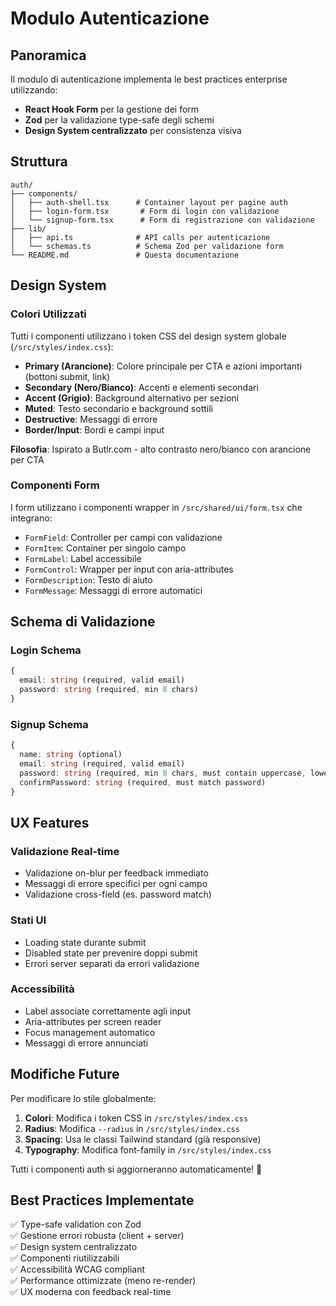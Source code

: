 # Modulo Autenticazione

## Panoramica

Il modulo di autenticazione implementa le best practices enterprise utilizzando:
- **React Hook Form** per la gestione dei form
- **Zod** per la validazione type-safe degli schemi
- **Design System centralizzato** per consistenza visiva

## Struttura

```
auth/
├── components/
│   ├── auth-shell.tsx      # Container layout per pagine auth
│   ├── login-form.tsx       # Form di login con validazione
│   └── signup-form.tsx      # Form di registrazione con validazione
├── lib/
│   ├── api.ts              # API calls per autenticazione
│   └── schemas.ts          # Schema Zod per validazione form
└── README.md               # Questa documentazione
```

## Design System

### Colori Utilizzati

Tutti i componenti utilizzano i token CSS del design system globale (`/src/styles/index.css`):

- **Primary (Arancione)**: Colore principale per CTA e azioni importanti (bottoni submit, link)
- **Secondary (Nero/Bianco)**: Accenti e elementi secondari
- **Accent (Grigio)**: Background alternativo per sezioni
- **Muted**: Testo secondario e background sottili
- **Destructive**: Messaggi di errore
- **Border/Input**: Bordi e campi input

**Filosofia**: Ispirato a Butlr.com - alto contrasto nero/bianco con arancione per CTA

### Componenti Form

I form utilizzano i componenti wrapper in `/src/shared/ui/form.tsx` che integrano:
- `FormField`: Controller per campi con validazione
- `FormItem`: Container per singolo campo
- `FormLabel`: Label accessibile
- `FormControl`: Wrapper per input con aria-attributes
- `FormDescription`: Testo di aiuto
- `FormMessage`: Messaggi di errore automatici

## Schema di Validazione

### Login Schema

```typescript
{
  email: string (required, valid email)
  password: string (required, min 8 chars)
}
```

### Signup Schema

```typescript
{
  name: string (optional)
  email: string (required, valid email)
  password: string (required, min 8 chars, must contain uppercase, lowercase, number)
  confirmPassword: string (required, must match password)
}
```

## UX Features

### Validazione Real-time
- Validazione on-blur per feedback immediato
- Messaggi di errore specifici per ogni campo
- Validazione cross-field (es. password match)

### Stati UI
- Loading state durante submit
- Disabled state per prevenire doppi submit
- Errori server separati da errori validazione

### Accessibilità
- Label associate correttamente agli input
- Aria-attributes per screen reader
- Focus management automatico
- Messaggi di errore annunciati

## Modifiche Future

Per modificare lo stile globalmente:

1. **Colori**: Modifica i token CSS in `/src/styles/index.css`
2. **Radius**: Modifica `--radius` in `/src/styles/index.css`
3. **Spacing**: Usa le classi Tailwind standard (già responsive)
4. **Typography**: Modifica font-family in `/src/styles/index.css`

Tutti i componenti auth si aggiorneranno automaticamente! 🎨

## Best Practices Implementate

✅ Type-safe validation con Zod  
✅ Gestione errori robusta (client + server)  
✅ Design system centralizzato  
✅ Componenti riutilizzabili  
✅ Accessibilità WCAG compliant  
✅ Performance ottimizzate (meno re-render)  
✅ UX moderna con feedback real-time  
